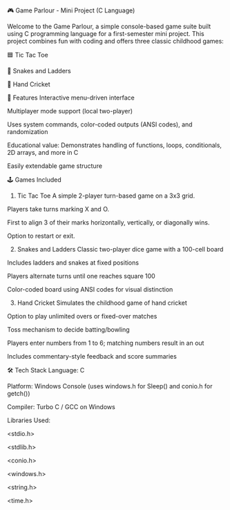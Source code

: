 🎮 Game Parlour - Mini Project (C Language)

Welcome to the Game Parlour, a simple console-based game suite built using C programming language for a first-semester mini project. This project combines fun with coding and offers three classic childhood games:

🟦 Tic Tac Toe

🐍 Snakes and Ladders

🏏 Hand Cricket

📌 Features
Interactive menu-driven interface

Multiplayer mode support (local two-player)

Uses system commands, color-coded outputs (ANSI codes), and randomization

Educational value: Demonstrates handling of functions, loops, conditionals, 2D arrays, and more in C

Easily extendable game structure


🕹️ Games Included
1. Tic Tac Toe
A simple 2-player turn-based game on a 3x3 grid.

Players take turns marking X and O.

First to align 3 of their marks horizontally, vertically, or diagonally wins.

Option to restart or exit.

2. Snakes and Ladders
Classic two-player dice game with a 100-cell board

Includes ladders and snakes at fixed positions

Players alternate turns until one reaches square 100

Color-coded board using ANSI codes for visual distinction

3. Hand Cricket
Simulates the childhood game of hand cricket

Option to play unlimited overs or fixed-over matches

Toss mechanism to decide batting/bowling

Players enter numbers from 1 to 6; matching numbers result in an out

Includes commentary-style feedback and score summaries

🛠️ Tech Stack
Language: C

Platform: Windows Console (uses windows.h for Sleep() and conio.h for getch())

Compiler: Turbo C / GCC on Windows

Libraries Used:

<stdio.h>

<stdlib.h>

<conio.h>

<windows.h>

<string.h>

<time.h>

